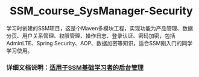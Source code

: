 # <Center>SSM_course_SysManager-Security</Center>

学习时创建的SSM项目，这是个Maven多模块工程，实现功能为产品管理、数据分页、用户关系管理、权限管理、操作日志、登录认证、密码加密，包括AdminLTE、Spring Security、AOP、数据加密等知识，适合SSM刚入门的同学学习使用。
### 详细文档说明：[适用于SSM基础学习者的后台管理](https://shirtiny.cn/2019/07/15/SSM-Security/)
